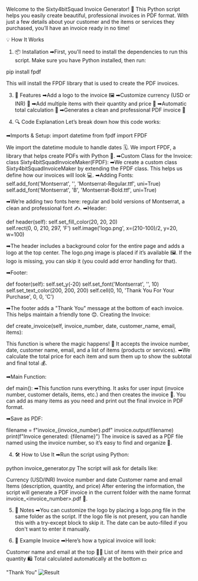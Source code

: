 
Welcome to the Sixty4bitSquad Invoice Generator! 🎉 This Python script helps you easily create beautiful, professional invoices in PDF format. With just a few details about your customer and the items or services they purchased, you’ll have an invoice ready in no time!

💡 How It Works
1. 📦 Installation
➡First, you'll need to install the dependencies to run this script. Make sure you have Python installed, then run:

pip install fpdf

This will install the FPDF library that is used to create the PDF invoices.

3. 🚀 Features
➡Add a logo to the invoice 🖼️
➡Customize currency (USD or INR) 💸
➡Add multiple items with their quantity and price 🛒
➡Automatic total calculation 🔢
➡Generates a clean and professional PDF invoice 📄

4. 🔍 Code Explanation
Let’s break down how this code works:

➡Imports & Setup: import datetime
from fpdf import FPDF

We import the datetime module to handle dates 🗓️.
We import FPDF, a library that helps create PDFs with Python 📄.
➡Custom Class for the Invoice: class Sixty4bitSquadInvoiceMaker(FPDF):
➡We create a custom class Sixty4bitSquadInvoiceMaker by extending the FPDF class. This helps us define how our invoices will look 💻.
➡Adding Fonts: self.add_font('Montserrat', '', 'Montserrat-Regular.ttf', uni=True)
self.add_font('Montserrat', 'B', 'Montserrat-Bold.ttf', uni=True)

➡We’re adding two fonts here: regular and bold versions of Montserrat, a clean and professional font ✍️.
➡Header:

def header(self):
    self.set_fill_color(20, 20, 20)  
    self.rect(0, 0, 210, 297, 'F')
    self.image('logo.png', x=(210-100)/2, y=20, w=100)
    
➡The header includes a background color for the entire page and adds a logo at the top center. The logo.png image is placed if it’s available 🖼️.
If the logo is missing, you can skip it (you could add error handling for that).

➡Footer:

def footer(self):
    self.set_y(-20)
    self.set_font('Montserrat', '', 10)
    self.set_text_color(200, 200, 200)
    self.cell(0, 10, 'Thank You For Your Purchase', 0, 0, 'C')
    
➡The footer adds a "Thank You" message at the bottom of each invoice. This helps maintain a friendly tone 😊.
Creating the Invoice:


def create_invoice(self, invoice_number, date, customer_name, email, items):

This function is where the magic happens! 💫
It accepts the invoice number, date, customer name, email, and a list of items (products or services).
➡We calculate the total price for each item and sum them up to show the subtotal and final total 💰.

➡Main Function:

def main():
➡This function runs everything. It asks for user input (invoice number, customer details, items, etc.) and then creates the invoice 🎯.
You can add as many items as you need and print out the final invoice in PDF format.


➡Save as PDF:

filename = f"invoice_{invoice_number}.pdf"
invoice.output(filename)
print(f"Invoice generated: {filename}")
The invoice is saved as a PDF file named using the invoice number, so it’s easy to find and organize 📂.


4. 🛠️ How to Use It
➡Run the script using Python:

python invoice_generator.py
The script will ask for details like:

Currency (USD/INR)
Invoice number and date
Customer name and email
Items (description, quantity, and price)
After entering the information, the script will generate a PDF invoice in the current folder with the name format invoice_<invoice_number>.pdf 📄.

5. 📝 Notes
➡You can customize the logo by placing a logo.png file in the same folder as the script. If the logo file is not present, you can handle this with a try-except block to skip it.
The date can be auto-filled if you don't want to enter it manually.

7. 🌟 Example Invoice
➡Here’s how a typical invoice will look:

Customer name and email at the top 🧑‍💼
List of items with their price and quantity 🛍️
Total calculated automatically at the bottom 💵

"Thank You"
![Result](Result,png)

            

